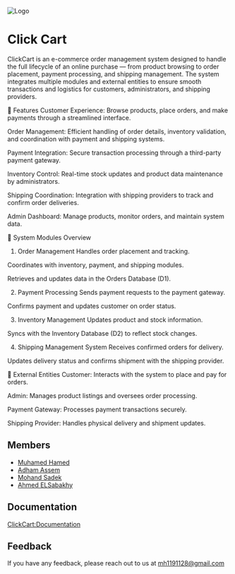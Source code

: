 
![Logo](https://media2.dev.to/dynamic/image/width=1000,height=420,fit=cover,gravity=auto,format=auto/https%3A%2F%2Fdev-to-uploads.s3.amazonaws.com%2Fuploads%2Farticles%2F3vmmsplqnguvzk0xovpl.jpg)


# Click Cart

ClickCart is an e-commerce order management system designed to handle the full lifecycle of an online purchase — from product browsing to order placement, payment processing, and shipping management. The system integrates multiple modules and external entities to ensure smooth transactions and logistics for customers, administrators, and shipping providers.

🚀 Features
Customer Experience: Browse products, place orders, and make payments through a streamlined interface.

Order Management: Efficient handling of order details, inventory validation, and coordination with payment and shipping systems.

Payment Integration: Secure transaction processing through a third-party payment gateway.

Inventory Control: Real-time stock updates and product data maintenance by administrators.

Shipping Coordination: Integration with shipping providers to track and confirm order deliveries.

Admin Dashboard: Manage products, monitor orders, and maintain system data.

🧩 System Modules Overview
1. Order Management 
Handles order placement and tracking.

Coordinates with inventory, payment, and shipping modules.

Retrieves and updates data in the Orders Database (D1).

2. Payment Processing 
Sends payment requests to the payment gateway.

Confirms payment and updates customer on order status.

3. Inventory Management 
Updates product and stock information.

Syncs with the Inventory Database (D2) to reflect stock changes.

4. Shipping Management System 
Receives confirmed orders for delivery.

Updates delivery status and confirms shipment with the shipping provider.

🔗 External Entities
Customer: Interacts with the system to place and pay for orders.

Admin: Manages product listings and oversees order processing.

Payment Gateway: Processes payment transactions securely.

Shipping Provider: Handles physical delivery and shipment updates.


## Members

- [Muhamed Hamed](https://github.com/muhamedhamedvl)
- [Adham Assem](https://github.com/sioranx69)
- [Mohand Sadek](https://github.com/Muhanned-Sadk)
- [Ahmed ELSabakhy](https://github.com/Ahmed-Alsebakhy)


## Documentation

[ClickCart:Documentation](https://drive.google.com/drive/folders/1o6cvz5qT_ksOzVspG3sARWuVJTfPxXul)


## Feedback

If you have any feedback, please reach out to us at mh1191128@gmail.com

